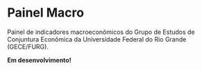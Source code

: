 # Painel Macro

Painel de indicadores macroeconômicos do Grupo de Estudos de Conjuntura Econômica da Universidade Federal do Rio Grande (GECE/FURG).

**Em desenvolvimento!**